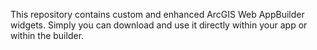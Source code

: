 This repository contains custom and enhanced ArcGIS Web AppBuilder widgets.
Simply you can download and use it directly within your app or within the builder.
